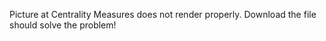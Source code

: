 Picture at Centrality Measures does not render properly.
Download the file should solve the problem!
